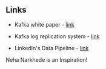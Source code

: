 ## Links
- Kafka white paper - [link](https://notes.stephenholiday.com/Kafka.pdf)

- Kafka log replication system - [link](https://www.vldb.org/pvldb/vol8/p1654-wang.pdf)

- LinkedIn's Data Pipeline - [link](http://sites.computer.org/debull/A12june/pipeline.pdf) 

Neha Narkhede is an Inspiration!
